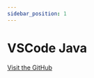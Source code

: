 ```yaml
---
sidebar_position: 1
---
```


# VSCode Java

[Visit the GitHub](https://github.com/redhat-developer/vscode-java)

